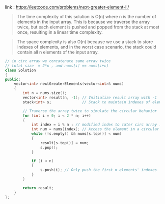 link : https://leetcode.com/problems/next-greater-element-ii/

>The time complexity of this solution is O(n) where n is the number of elements in the input array. This is because we traverse the array twice, but each element is pushed and popped from the stack at most once, resulting in a linear time complexity.

>The space complexity is also O(n) because we use a stack to store indexes of elements, and in the worst case scenario, the stack could contain all n elements of the input array.

```cpp
// in circ array we concatenate same array twice
// total size  = 2*n , and nums[i] == nums[i+n]
class Solution 
{
public:
    vector<int> nextGreaterElements(vector<int>& nums) 
    {
        int n = nums.size();
        vector<int> result(n, -1); // Initialize result array with -1
        stack<int> s;              // Stack to maintain indexes of elements

        // Traverse the array twice to simulate the circular behavior
        for (int i = 0; i < 2 * n; i++) 
        {   
            int index = i % n ; // modified index to cater circ array ...
            int num = nums[index]; // Access the element in a circular way
            while (!s.empty() && nums[s.top()] < num) 
            {
                result[s.top()] = num;
                s.pop();
            }

            if (i < n) 
            {
                s.push(i); // Only push the first n elements' indexes
            }
        }

        return result;
    }
};
